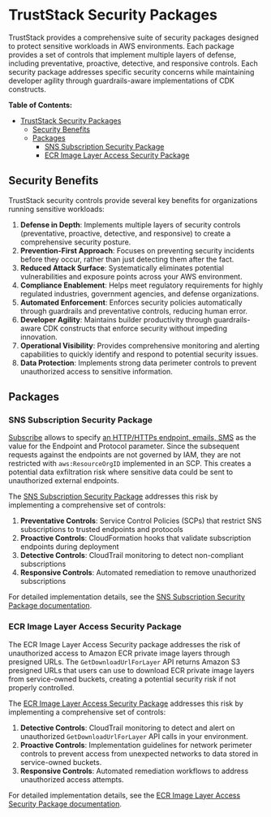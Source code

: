 # TrustStack Security Packages

TrustStack provides a comprehensive suite of security packages designed to protect sensitive workloads in AWS environments. Each package provides a set of controls that implement multiple layers of defense, including preventative, proactive, detective, and responsive controls. Each security package addresses specific security concerns while maintaining developer agility through guardrails-aware implementations of CDK constructs.

**Table of Contents:**

- [TrustStack Security Packages](#truststack-security-packages)
  - [Security Benefits](#security-benefits)
  - [Packages](#packages)
    - [SNS Subscription Security Package](#sns-subscription-security-package)
    - [ECR Image Layer Access Security Package](#ecr-image-layer-access-security-package)

## Security Benefits

TrustStack security controls provide several key benefits for organizations running sensitive workloads:

1. **Defense in Depth**: Implements multiple layers of security controls (preventative, proactive, detective, and responsive) to create a comprehensive security posture.
2. **Prevention-First Approach**: Focuses on preventing security incidents before they occur, rather than just detecting them after the fact.
3. **Reduced Attack Surface**: Systematically eliminates potential vulnerabilities and exposure points across your AWS environment.
4. **Compliance Enablement**: Helps meet regulatory requirements for highly regulated industries, government agencies, and defense organizations.
5. **Automated Enforcement**: Enforces security policies automatically through guardrails and preventative controls, reducing human error.
6. **Developer Agility**: Maintains builder productivity through guardrails-aware CDK constructs that enforce security without impeding innovation.
7. **Operational Visibility**: Provides comprehensive monitoring and alerting capabilities to quickly identify and respond to potential security issues.
8. **Data Protection**: Implements strong data perimeter controls to prevent unauthorized access to sensitive information.

## Packages

### SNS Subscription Security Package

[Subscribe](https://docs.aws.amazon.com/sns/latest/api/API_Subscribe.html) allows to specify [an HTTP/HTTPs endpoint, emails, SMS](https://docs.aws.amazon.com/sns/latest/dg/sns-create-subscribe-endpoint-to-topic.html) as the value for the Endpoint and Protocol parameter. Since the subsequent requests against the endpoints are not governed by IAM, they are not restricted with `aws:ResourceOrgID` implemented in an SCP. This creates a potential data exfiltration risk where sensitive data could be sent to unauthorized external endpoints.

The [SNS Subscription Security Package](lib/security-packages/sns/subscription-security/README.md) addresses this risk by implementing a comprehensive set of controls:

1. **Preventative Controls**: Service Control Policies (SCPs) that restrict SNS subscriptions to trusted endpoints and protocols
2. **Proactive Controls**: CloudFormation hooks that validate subscription endpoints during deployment
3. **Detective Controls**: CloudTrail monitoring to detect non-compliant subscriptions
4. **Responsive Controls**: Automated remediation to remove unauthorized subscriptions

For detailed implementation details, see the [SNS Subscription Security Package documentation](lib/security-packages/sns/subscription-security/README.md).

### ECR Image Layer Access Security Package

The ECR Image Layer Access Security package addresses the risk of unauthorized access to Amazon ECR private image layers through presigned URLs. The `GetDownloadUrlForLayer` API returns Amazon S3 presigned URLs that users can use to download ECR private image layers from service-owned buckets, creating a potential security risk if not properly controlled.

The [ECR Image Layer Access Security Package](lib/security-packages/ecr/image-layer-access/README.md) addresses this risk by implementing a comprehensive set of controls:

1. **Detective Controls**: CloudTrail monitoring to detect and alert on unauthorized `GetDownloadUrlForLayer` API calls in your environment.
2. **Proactive Controls**: Implementation guidelines for network perimeter controls to prevent access from unexpected networks to data stored in service-owned buckets.
3. **Responsive Controls**: Automated remediation workflows to address unauthorized access attempts.

For detailed implementation details, see the [ECR Image Layer Access Security Package documentation](lib/security-packages/ecr/image-layer-access/README.md).
